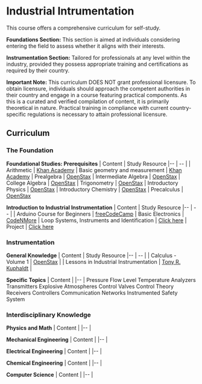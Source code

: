 # Industrial Intrumentation 

This course offers a comprehensive curriculum for self-study.

**Foundations Section:** This section is aimed at individuals considering entering the field to assess whether it aligns with their interests.

**Instrumentation Section:** Tailored for professionals at any level within the industry, provided they possess appropriate training and certifications as required by their country.

**Important Note:** This curriculum DOES NOT grant professional licensure. To obtain licensure, individuals should approach the competent authorities in their country and engage in a course featuring practical components. As this is a curated and verified compilation of content, it is primarily theoretical in nature. Practical training in compliance with current country-specific regulations is necessary to attain professional licensure.

## Curriculum

### The Foundation

**Foundational Studies: Prerequisites**
| Content |  Study Resource
|-- | -- |
| Arithmetic | [Khan Academy](https://www.khanacademy.org/math/arithmetic#arithmetic-subject-challenge)
| Basic geometry and measurement | [Khan Academy](https://www.khanacademy.org/math/basic-geo#basic-geo-subject-challenge)
| Prealgebra | [OpenStax](https://openstax.org/details/books/prealgebra-2e)
| Intermediate Algebra | [OpenStax](https://openstax.org/details/books/intermediate-algebra-2e)
| College Algebra | [OpenStax](https://openstax.org/details/books/college-algebra-corequisite-support-2e)
| Trigonometry | [OpenStax](https://mecmath.net/trig/Trigonometry.pdf)
| Introductory Physics | [OpenStax](https://openstax.org/details/books/physics)
| Introductory Chemistry | [OpenStax](https://openstax.org/details/books/chemistry-2e)
| Precalculus | [OpenStax](https://assets.openstax.org/oscms-prodcms/media/documents/Precalculus_2e-WEB.pdf)


**Introduction to Industrial Instrumentation**
| Content |  Study Resource
|-- | -- |
| Arduino Course for Beginners | [freeCodeCamp](https://www.youtube.com/watch?v=zJ-LqeX_fLU)
| Basic Electronics | [CodeNMore](https://www.youtube.com/playlist?list=PLah6faXAgguOeMUIxS22ZU4w5nDvCl5gs)
| Loop Systems, Instruments and Identification | [Click here](https://github.com/lcafer/Instrumentation/blob/main/texts/Loop%20Systems,%20Instruments%20and%20Identification)
| Project | [Click here](https://github.com/lcafer/Instrumentation/blob/main/projects/Introduction%20to%20Industrial%20Instrumentation%20and%20Automation)

### Instrumentation

**General Knowledge**
| Content |  Study Resource
|-- | -- |
| Calculus - Volume 1 | [OpenStax](https://openstax.org/details/books/calculus-volume-1) |
| Lessons in Industrial Instrumentation | [Tony R. Kuphaldt](https://www.ibiblio.org/kuphaldt/socratic/sinst/) |

**Specific Topics**
| Content |
|-- |
Pressure
Flow
Level
Temperature
Analyzers
Transmitters
Explosive Atmospheres
Control Valves
Control Theory
Receivers
Controllers
Communication Networks
Instrumented Safety System

### Interdisciplinary Knowledge

**Physics and Math**
| Content |
|-- |

**Mechanical Engineering**
| Content |
|-- |

**Electrical Engineering**
| Content |
|-- |

**Chemical Engineering**
| Content |
|-- |

**Computer Science**
| Content |
|-- |







